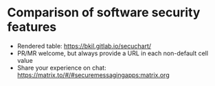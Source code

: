 # Comparison of software security features

* Rendered table: <https://bkil.gitlab.io/secuchart/>
* PR/MR welcome, but always provide a URL in each non-default cell value
* Share your experience on chat: https://matrix.to/#/#securemessagingapps:matrix.org

